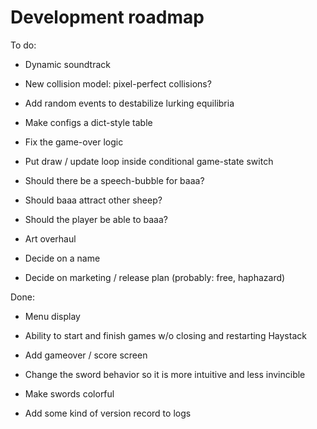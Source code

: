 # Development roadmap

To do: 




* Dynamic soundtrack

* New collision model: pixel-perfect collisions? 

* Add random events to destabilize lurking equilibria

* Make configs a dict-style table

* Fix the game-over logic

* Put draw / update loop inside conditional game-state switch

* Should there be a speech-bubble for baaa? 

* Should baaa attract other sheep? 

* Should the player be able to baaa? 


* Art overhaul

* Decide on a name

* Decide on marketing / release plan (probably: free, haphazard)

Done: 

* Menu display

* Ability to start and finish games w/o closing and restarting Haystack

* Add gameover / score screen

* Change the sword behavior so it is more intuitive and less invincible

* Make swords colorful

* Add some kind of version record to logs

